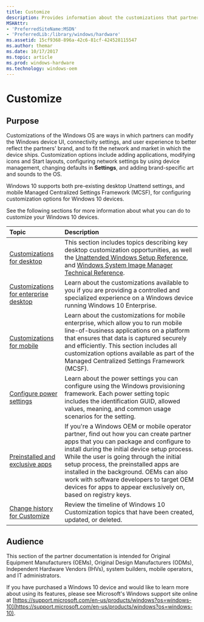 ```yaml
---
title: Customize
description: Provides information about the customizations that partners can use to modify the UI and user experience to better reflect the partners' brand, and to incorporate brand elements and fit the market in which the device will ship.
MSHAttr:
- 'PreferredSiteName:MSDN'
- 'PreferredLib:/library/windows/hardware'
ms.assetid: 15cf9368-896a-42c6-81cf-424528115547
ms.author: themar
ms.date: 10/17/2017
ms.topic: article
ms.prod: windows-hardware
ms.technology: windows-oem
---
```

# Customize

## Purpose

Customizations of the Windows OS are ways in which partners can modify the Windows device UI, connectivity settings, and user experience to better reflect the partners' brand, and to fit the network and market in which the device ships. Customization options include adding applications, modifying icons and Start layouts, configuring network settings by using device management, changing defaults in **Settings**, and adding brand-specific art and sounds to the OS.

Windows 10 supports both pre-existing desktop Unattend settings, and mobile Managed Centralized Settings Framework (MCSF), for configuring customization options for Windows 10 devices.

See the following sections for more information about what you can do to customize your Windows 10 devices.

| Topic                                      | Description                                                                                             |
|:-------------------------------------------|:--------------------------------------------------------------------------------------------------------|
| [Customizations for desktop](desktop/desktop-customizations-portal.md) | This section includes topics describing key desktop customization opportunities, as well the [Unattended Windows Setup Reference](desktop/unattend/index.md), and [Windows System Image Manager Technical Reference](desktop/wsim/windows-system-image-manager-technical-reference.md). |
| [Customizations for enterprise desktop](enterprise/enterprise-custom-portal.md) | Learn about the customizations available to you if you are providing a controlled and specialized experience on a Windows device running Windows 10 Enterprise. |
| [Customizations for mobile](mobile/windows-10-mobile-customizations-portal.md) | Learn about the customizations for mobile enterprise, which allow you to run mobile line-of-business applications on a platform that ensures that data is captured securely and efficiently. This section includes all customization options available as part of the Managed Centralized Settings Framework (MCSF). |
| [Configure power settings](power-settings/configure-power-settings.md) | Learn about the power settings you can configure using the Windows provisioning framework. Each power setting topic includes the identification GUID, allowed values, meaning, and common usage scenarios for the setting. |
| [Preinstalled and exclusive apps](preinstall/preinstall-and-exclusive-apps.md) | If you're a Windows OEM or mobile operator partner, find out how you can create partner apps that you can package and configure to install during the initial device setup process. While the user is going through the initial setup process, the preinstalled apps are installed in the background. OEMs can also work with software developers to target OEM devices for apps to appear exclusively on, based on registry keys. |
| [Change history for Customize](change-history-for-customize.md) | Review the timeline of Windows 10 Customization topics that have been created, updated, or deleted. |

## Audience

This section of the partner documentation is intended for Original Equipment Manufacturers (OEMs), Original Design Manufacturers (ODMs), Independent Hardware Vendors (IHVs), system builders, mobile operators, and IT administrators.

If you have purchased a Windows 10 device and would like to learn more about using its features, please see Microsoft's Windows support site online at [https://support.microsoft.com/en-us/products/windows?os=windows-10](https://support.microsoft.com/en-us/products/windows?os=windows-10).
